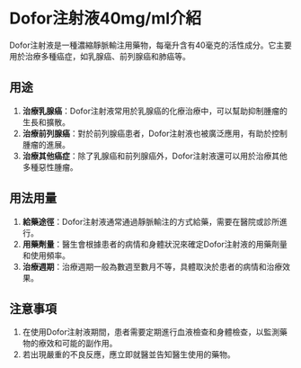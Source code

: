 # Dofor注射液40mg/ml介紹
Dofor注射液是一種濃縮靜脈輸注用藥物，每毫升含有40毫克的活性成分。它主要用於治療多種癌症，如乳腺癌、前列腺癌和肺癌等。
## 用途
1. **治療乳腺癌**：Dofor注射液常用於乳腺癌的化療治療中，可以幫助抑制腫瘤的生長和擴散。
2. **治療前列腺癌**：對於前列腺癌患者，Dofor注射液也被廣泛應用，有助於控制腫瘤的進展。
3. **治療其他癌症**：除了乳腺癌和前列腺癌外，Dofor注射液還可以用於治療其他多種惡性腫瘤。
## 用法用量
1. **給藥途徑**：Dofor注射液通常通過靜脈輸注的方式給藥，需要在醫院或診所進行。
2. **用藥劑量**：醫生會根據患者的病情和身體狀況來確定Dofor注射液的用藥劑量和使用頻率。
3. **治療週期**：治療週期一般為數週至數月不等，具體取決於患者的病情和治療效果。
## 注意事項
1. 在使用Dofor注射液期間，患者需要定期進行血液檢查和身體檢查，以監測藥物的療效和可能的副作用。
2. 若出現嚴重的不良反應，應立即就醫並告知醫生使用的藥物。